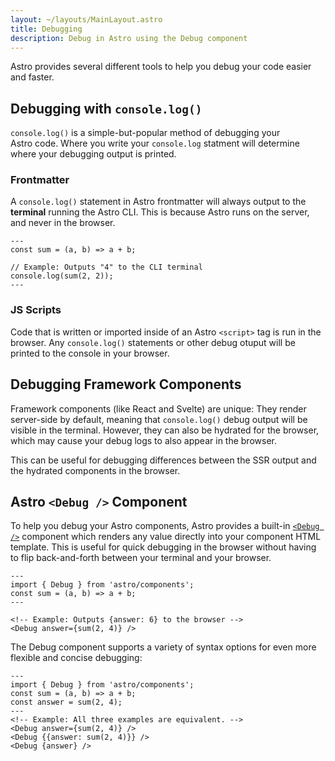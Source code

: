 ```yaml
---
layout: ~/layouts/MainLayout.astro
title: Debugging
description: Debug in Astro using the Debug component
---
```


Astro provides several different tools to help you debug your code easier and faster.

## Debugging with `console.log()`

`console.log()` is a simple-but-popular method of debugging your Astro code. Where you write your `console.log` statment will determine where your debugging output is printed. 

### Frontmatter

A `console.log()` statement in Astro frontmatter will always output to the **terminal** running the Astro CLI. This is because Astro runs on the server, and never in the browser.

```astro
---
const sum = (a, b) => a + b;

// Example: Outputs "4" to the CLI terminal
console.log(sum(2, 2));
---
```

### JS Scripts

Code that is written or imported inside of an Astro `<script>` tag is run in the browser. Any `console.log()` statements or other debug otuput will be  printed to the console in your browser. 

## Debugging Framework Components

Framework components (like React and Svelte) are unique: They render server-side by default, meaning that `console.log()` debug output will be visible in the terminal. However, they can also be hydrated for the browser, which may cause your debug logs to also appear in the browser.

This can be useful for debugging differences between the SSR output and the hydrated components in the browser.

## Astro `<Debug />` Component

To help you debug your Astro components, Astro provides a built-in [`<Debug />`](/en/reference/api-reference/#debug-) component which renders any value directly into your component HTML template. This is useful for quick debugging in the browser without having to flip back-and-forth between your terminal and your browser.

```astro
---
import { Debug } from 'astro/components';
const sum = (a, b) => a + b;
---

<!-- Example: Outputs {answer: 6} to the browser -->
<Debug answer={sum(2, 4)} />
```

The Debug component supports a variety of syntax options for even more flexible and concise debugging:

```astro
---
import { Debug } from 'astro/components';
const sum = (a, b) => a + b;
const answer = sum(2, 4);
---
<!-- Example: All three examples are equivalent. -->
<Debug answer={sum(2, 4)} />
<Debug {{answer: sum(2, 4)}} />
<Debug {answer} />
```
